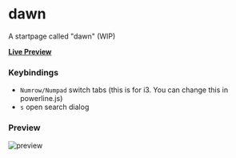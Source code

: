 # dawn
A startpage called "dawn" (WIP)

[**Live Preview**](https://warthurton.github.io/dawn/?)

### Keybindings

- `Numrow/Numpad` switch tabs (this is for i3. You can change this in powerline.js)
- `s` open search dialog

### Preview
![preview](https://i.imgur.com/6ImuuEH.png)
